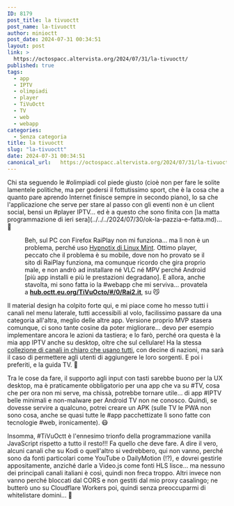 ```yaml
---
ID: 8179
post_title: la tivuoctt
post_name: la-tivuoctt
author: minioctt
post_date: 2024-07-31 00:34:51
layout: post
link: >
  https://octospacc.altervista.org/2024/07/31/la-tivuoctt/
published: true
tags:
  - app
  - IPTV
  - olimpiadi
  - player
  - TiVuOctt
  - TV
  - web
  - webapp
categories:
  - Senza categoria
title: la tivuoctt
slug: "la-tivuoctt"
date: 2024-07-31 00:34:51
canonical_url:   https://octospacc.altervista.org/2024/07/31/la-tivuoctt/
---
```

<!-- wp:paragraph -->
<p markdown="1">Chi sta seguendo le #olimpiadi col piede giusto (cioè non per fare le solite lamentele politiche, ma per godersi il fottutissimo sport, che è la cosa che a quanto pare aprendo Internet finisce sempre in secondo piano), lo sa che l'applicazione che serve per stare al passo con gli eventi non è un client social, bensì un #player IPTV... ed è a questo che sono finita con [la matta programmazione di ieri sera](../../../2024/07/30/ok-la-pazzia-e-fatta.md)... 🤫️</p>
<!-- /wp:paragraph -->

<!-- wp:paragraph -->
<p markdown="1"></p>
<!-- /wp:paragraph -->

<!-- wp:image {"id":8180,"sizeSlug":"full","linkDestination":"none"} -->
<figure class="wp-block-image size-full"><img src="https://octospacc.github.io/microblog-mirror/assets/uploads/2024/07/image-11.png" alt="" class="wp-image-8180"/><figcaption class="wp-element-caption">Beh, sul PC con Firefox RaiPlay non mi funziona... ma lì non è un problema, perché uso <a href="https://github.com/linuxmint/hypnotix">Hypnotix di Linux Mint</a>. Ottimo player, peccato che il problema è su mobile, dove non ho provato se il sito di RaiPlay funziona, ma comunque ricordo che gira proprio male, e non andrò ad installare né VLC né MPV perché Android [più app installi e più le prestazioni degradano]. E allora, anche stavolta, mi sono fatta io la #webapp che mi serviva... provatela a <a href="https://hub.octt.eu.org/TiVuOcto/#/0/Rai2.it"><strong>hub.octt.eu.org/TiVuOcto/#/0/Rai2.it</strong></a>, su 😼️</figcaption></figure>
<!-- /wp:image -->

<!-- wp:paragraph -->
<p markdown="1"></p>
<!-- /wp:paragraph -->

<!-- wp:paragraph -->
<p markdown="1">Il material design ha colpito forte qui, e mi piace come ho messo tutti i canali nel menu laterale, tutti accessibili al volo, facilissimo passare da una categoria all'altra, meglio delle altre app. Versione proprio MVP stasera comunque, ci sono tante cosine da poter migliorare... devo per esempio implementare ancora le azioni da tastiera; e lo farò, perché ora questa è la mia app IPTV anche su desktop, oltre che sul cellulare! Ha la stessa <a href="https://github.com/Free-TV/IPTV">collezione di canali in chiaro che usano tutti</a>, con decine di nazioni, ma sarà il caso di permettere agli utenti di aggiungere le loro sorgenti. E poi i preferiti, e la guida TV. 🤭️</p>
<!-- /wp:paragraph -->

<!-- wp:paragraph -->
<p markdown="1">Tra le cose da fare, il supporto agli input con tasti sarebbe buono per la UX desktop, ma è praticamente obbligatorio per una app che va su #TV, cosa che per ora non mi serve, ma chissà, potrebbe tornare utile... di app #IPTV belle minimali e non-malware per Android TV non ne conosco. Quindi, se dovesse servire a qualcuno, potrei creare un APK (sulle TV le PWA non sono cosa, anche se quasi tutte le #app pacchettizate lì sono fatte con tecnologie #web, ironicamente). 😷️</p>
<!-- /wp:paragraph -->

<!-- wp:paragraph -->
<p markdown="1">Insomma, #TiVuOctt è l'ennesimo trionfo della programmazione vanilla JavaScript rispetto a tutto il resto!!! Fa quello che deve fare. A dire il vero, alcuni canali che su Kodi o quell'altro si vedrebbero, qui non vanno, perché sono da fonti particolari come YouTube o DailyMotion (!?), e dovrei gestirle appositamente, anziché darle a Video.js come fonti HLS lisce... ma nessuno dei principali canali italiani è così, quindi non freca troppo. Altri invece non vanno perché bloccati dal CORS e non gestiti dal mio proxy casalingo; ne butterò uno su Cloudflare Workers poi, quindi senza preoccuparmi di whitelistare domini... 🙏️</p>
<!-- /wp:paragraph -->